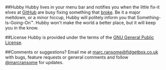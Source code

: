 ##Hubby
Hubby lives in your menu bar and notifies you when the little fix-it elves at [GitHub](https://www.github.com) are busy fixing something that [broke](https://status.github.com/).  Be it a major meltdown, or a minor hiccup, Hubby will politely inform you that Something-Is-Going-On™.  Hubby won't make the world a better place, but it will keep you in the know.

##License
Hubby is provided under the terms of the [GNU General Public License](http://www.gnu.org/licenses/gpl.html).

##Comments or suggestions?
Email me at [marc.ransome@fidgetbox.co.uk](mailto://marc.ransome@fidgetbox.co.uk) with bugs, feature requests or general comments and follow [@marcransome](http://www.twitter.com/marcransome) for updates.
